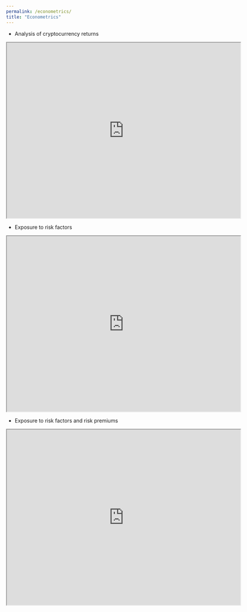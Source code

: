 ```yaml
---
permalink: /econometrics/
title: "Econometrics"
---
```


- Analysis of cryptocurrency returns
  
<iframe src="https://drive.google.com/file/d/1SBBfRjxtn53CBl1ahbs3I9fnq713jAvZ/preview" width="640" height="480" allow="autoplay"></iframe>


- Exposure to risk factors

<iframe src="https://drive.google.com/file/d/1oqF2FgoGdnohuMzJ-usEUn6tnMwWti-S/preview" width="640" height="480" allow="autoplay"></iframe>

- Exposure to risk factors and risk premiums
  
<iframe src="https://drive.google.com/file/d/19DmnNegsyYVyhsX7PfXf7HNw9h-fV7Dp/preview" width="640" height="480" allow="autoplay"></iframe>
